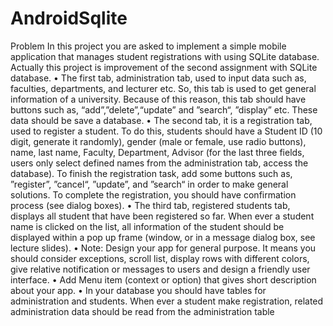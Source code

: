 # AndroidSqlite
Problem
In this project you are asked to implement a simple mobile application that manages student registrations with using SQLite database. Actually this project is
improvement of the second assignment with SQLite database.
• The first tab, administration tab, used to input data such as, faculties,
departments, and lecturer etc. So, this tab is used to get general information
of a university. Because of this reason, this tab should have buttons such as,
“add”,”delete”,“update” and ”search“, ”display” etc. These data should be
save a database.
• The second tab, it is a registration tab, used to register a student. To do this,
students should have a Student ID (10 digit, generate it randomly), gender
(male or female, use radio buttons), name, last name, Faculty, Department,
Advisor (for the last three fields, users only select defined names from the
administration tab, access the database). To finish the registration task, add
some buttons such as, ”register”, ”cancel“, ”update”, and ”search“ in order
to make general solutions. To complete the registration, you should have
confirmation process (see dialog boxes).
• The third tab, registered students tab, displays all student that have been
registered so far. When ever a student name is clicked on the list, all information of the student should be displayed within a pop up frame (window, or in
a message dialog box, see lecture slides).
• Note: Design your app for general purpose. It means you should consider exceptions, scroll list, display rows with different colors, give relative notification
or messages to users and design a friendly user interface.
• Add Menu item (context or option) that gives short description about your
app.
• In your database you should have tables for administration and students.
When ever a student make registration, related administration data should be
read from the administration table
